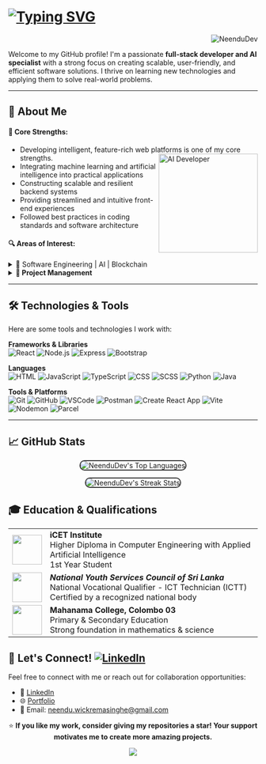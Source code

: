 # [![Typing SVG](https://readme-typing-svg.demolab.com?font=Fira+Code&size=22&pause=1000&vCenter=true&width=600&lines=%F0%9F%91%8B+Hello%2C+I'm+NeenduDev!;%F0%9F%9A%80+Full-Stack+Developer+%26+AI%2FML+Enthusiast+%F0%9F%92%A1)](https://git.io/typing-svg)
<p align="right"> 
  <img src="https://komarev.com/ghpvc/?username=NeenduDev&label=Profile%20views&color=ff0000&style=flat" alt="NeenduDev" /> 
</p>


Welcome to my GitHub profile! I'm a passionate **full-stack developer and AI specialist** with a strong focus on creating scalable, user-friendly, and efficient software solutions. I thrive on learning new technologies and applying them to solve real-world problems.

---

## 🚀 About Me

 
  #### 🎯 Core Strengths: 
  - Developing intelligent, feature-rich web platforms is one of my core strengths. <img align="right" src="https://raw.githubusercontent.com/Tarikul-Islam-Anik/Animated-Fluent-Emojis/master/Emojis/People/Technologist.png" alt="AI Developer" width="200" />
  - Integrating machine learning and artificial  intelligence into practical applications
  - Constructing scalable and resilient backend systems
  - Providing streamlined and intuitive front-end experiences
  - Followed best practices in coding standards and software architecture
  
  #### 🔍  Areas of Interest:
  <details>
    <summary>🔵 Software Engineering | AI | Blockchain</summary>
    <ul>
      <li>Investigating deep learning models for intelligent system design</li>
      <li>
        Gaining hands-on experience in building decentralized applications
        (DApps) on blockchain platforms
      </li>
      <li>
        Exploring modern web architectures, including Progressive Web Apps
        (PWAs) and Single Page Applications (SPAs), to build fast, installable,
        and seamless user experiences
      </li>
      <li>Explored natural language processing techniques</li>
    </ul>
  </details>

  <details>
    <summary><b>🔵 Project Management</b></summary>
    <ul>
      <li>Exploring project management through leading a 3-person team in our Hackathon project</li>     
      <li>Facilitated client meetings, received requirements, directed project schedules and deliverables</li>
      <li>Experimenting with version control workflows and CI/CD strategies for smoother deployments</li>
    </ul>
  </details>
 

---

## 🛠️ Technologies & Tools

Here are some tools and technologies I work with:

**Frameworks & Libraries**  
![React](https://img.shields.io/badge/React-61DAFB?style=flat&logo=react&logoColor=000000)
![Node.js](https://img.shields.io/badge/Node.js-339933?style=flat&logo=node.js&logoColor=ffffff)
![Express](https://img.shields.io/badge/Express-000000?style=flat&logo=express&logoColor=ffffff)
![Bootstrap](https://img.shields.io/badge/Bootstrap-7952B3?style=flat&logo=bootstrap&logoColor=ffffff) 

**Languages**  
![HTML](https://img.shields.io/badge/html5-E34F26?style=flat&logo=html5&logoColor=ffffff)
![JavaScript](https://img.shields.io/badge/javascript-F7DF1E?style=flat&logo=javascript&logoColor=000000)
![TypeScript](https://img.shields.io/badge/typescript-3178C6?style=flat&logo=typescript&logoColor=ffffff)
![CSS](https://img.shields.io/badge/css3-1572B6?style=flat&logo=css3&logoColor=ffffff)
![SCSS](https://img.shields.io/badge/SCSS-CC6699?style=flat&logo=sass&logoColor=ffffff)
![Python](https://img.shields.io/badge/python-3670A0?style=flat&logo=python&logoColor=ffdd54)
![Java](https://img.shields.io/badge/java-007396?style=flat&logo=java&logoColor=ffffff)


**Tools & Platforms**  
![Git](https://img.shields.io/badge/Git-F05032?style=flat&logo=git&logoColor=ffffff)
![GitHub](https://img.shields.io/badge/GitHub-181717?style=flat&logo=github&logoColor=ffffff)
![VSCode](https://img.shields.io/badge/VS%20Code-007ACC?style=flat&logo=visual-studio-code&logoColor=ffffff)
![Postman](https://img.shields.io/badge/Postman-FF6C37?style=flat&logo=postman&logoColor=ffffff)
![Create React App](https://img.shields.io/badge/Create_React_App-09D3AC?style=flat&logo=react&logoColor=ffffff)
![Vite](https://img.shields.io/badge/Vite-646CFF?style=flat&logo=vite&logoColor=ffffff)
![Nodemon](https://img.shields.io/badge/NODEMON-%23323330.svg?style=flat&logo=nodemon&logoColor=%BBDEAD)
![Parcel](https://img.shields.io/badge/Parcel-F7B93E?style=flat\&logo=parcel\&logoColor=ffffff)

---


## 📈 GitHub Stats

<p align="center">
  <img src="https://github-readme-stats.vercel.app/api/top-langs/?username=NeenduDev&layout=compact&theme=radical&langs_count=6" alt="NeenduDev's Top Languages"  style="border-radius: 10px; border: 2px solid #333;" />
</p>

<p align="center">
  <img src="https://github-readme-streak-stats.herokuapp.com/?user=NeenduDev&theme=radical" alt="NeenduDev's Streak Stats"  style="border-radius: 10px; border: 2px solid #333;" />
</p>


<div>
  <h2>🎓 Education & Qualifications</h2>

  <div align="center">
    <table>
      <tr>
        <td align="center">
          <img
            src="https://raw.githubusercontent.com/Tarikul-Islam-Anik/Animated-Fluent-Emojis/master/Emojis/Hand gestures/Heart Hands.png"
            width="60px"
          />
        </td>
        <td>
          <strong>iCET Institute</strong><br />Higher Diploma in Computer
          Engineering with Applied Artificial Intelligence<br />1st Year Student
        </td>
      </tr>
      <tr>
        <td align="center">
          <img
            src="https://raw.githubusercontent.com/Tarikul-Islam-Anik/Animated-Fluent-Emojis/master/Emojis/Hand gestures/Heart Hands.png"
            width="60px"
          />
        </td>
        <td>
          <strong><i>National Youth Services Council of Sri Lanka</i></strong
          ><br />National Vocational Qualifier - ICT Technician (ICTT)
          <br />Certified by a recognized national body
        </td>
      </tr>
      <tr>
        <td align="center">
          <img
            src="https://raw.githubusercontent.com/Tarikul-Islam-Anik/Animated-Fluent-Emojis/master/Emojis/Hand gestures/Heart Hands.png"
            width="60px"
          />
        </td>
        <td>
          <strong>Mahanama College, Colombo 03</strong><br />Primary & Secondary
          Education<br />Strong foundation in mathematics & science
        </td>
      </tr>
    </table>
  </div>
</div>


## 🤝 Let's Connect! [![LinkedIn](https://img.shields.io/badge/LinkedIn-%230077B5.svg?logo=linkedin&logoColor=white)](https://www.linkedin.com/in/anjitha-neendu/)  

Feel free to connect with me or reach out for collaboration opportunities:

- 💼 [LinkedIn](https://www.linkedin.com/in/anjitha-neendu/) 
- 🌐 [Portfolio](https://hold-on-under-construction.NeenduDev.me/)
- 📧 Email: [neendu.wickremasinghe@gmail.com](mailto:neendu.wickremasinghe@gmail.com)



  
<p align="center"> 
  ⭐ <strong>If you like my work, consider giving my repositories a star! Your support motivates me to create more amazing projects.</strong>  
</p>

<div align="center">
  <img src="https://capsule-render.vercel.app/api?type=waving&color=gradient&height=100&section=footer" />
</div>
